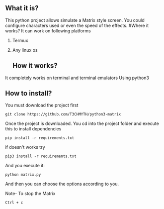    ## What it is?
This python project allows simulate a Matrix style screen. You could configure characters used or even the speed of
the effects.
#Where it works?
It can work on following platforms
1. Termux
2. Any linux os

   ## How it works?
It completely works on terminal and terminal emulators
Using python3
   ## How to install?
You must download the project first

```
git clone https://github.com/T3CHMYTH/python3-matrix

```

Once the project is downloaded. You cd into the project folder and execute this to install dependencies

```
pip install -r requirements.txt

```
if doesn't works try

```
pip3 install -r requirements.txt

```

And you execute it:

```
python matrix.py

```

And then you can choose the options according to you.

Note-
To stop the Matrix

```
Ctrl + c

```
